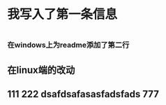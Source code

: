 <h1>我写入了第一条信息<h1/>
<h3>在windows上为readme添加了第二行<h3/>
<h2>在linux端的改动<h2/>
111
222
dsafdsafasasfadsfads
777
